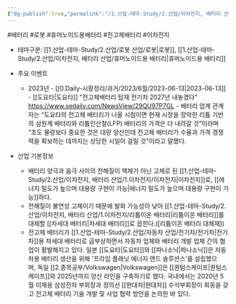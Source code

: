```yaml
---
{"dg-publish":true,"permalink":"/1.산업-테마-Study/2.산업/이차전지, 배터리 산업/1.이차전지/전고체 배터리/","created":"2024-11-20T21:02:27.516+09:00","updated":"2025-06-03T20:07:21.262+09:00"}
---
```


#배터리 #로봇 #휴머노이드용배터리 #전고체배터리 #이차전지 


- 테마구분: [[1.산업-테마-Study/2.산업/로봇 산업/로봇\|로봇]], [[1.산업-테마-Study/2.산업/이차전지, 배터리 산업/휴머노이드용 배터리\|휴머노이드용 배터리]]



- 주요 이벤트
	- 2023년
			- [[0.Daily-시황정리/과거/2023/6월/2023-06-13\|2023-06-13]]
				- [[도요타\|도요타]] "전고체배터리 탑재 전기차 2027년 내놓겠다" https://www.sedaily.com/NewsView/29QU97P7GL
					- 배터리 업계 관계자는 “도요타의 전고체 배터리가 나올 시점이면 현재 시장을 장악한 리튬 기반의 삼원계 배터리와 리튬인산철(LFP) 배터리의 가격은 더 내려갈 것”이라며 “초도 물량보다 중요한 것은 대량 양산인데 전고체 배터리가 수율과 가격 경쟁력을 확보하는 데까지는 상당한 시일이 걸릴 것”이라고 말했다.  



- 산업 기본정보
	- 배터리 양극과 음극 사이의 전해질이 액체가 아닌 고체로 된 [[1.산업-테마-Study/2.산업/이차전지, 배터리 산업/1.이차전지/이차전지\|이차전지]]로, [[에너지 밀도가 높으며 대용량 구현이 가능\|에너지 밀도가 높으며 대용량 구현이 가능]]하다.  
	- 전해질이 불연성 고체이기 때문에 발화 가능성이 낮아 [[1.산업-테마-Study/2.산업/이차전지, 배터리 산업/1.이차전지/리튬이온 배터리\|리튬이온 배터리]]를 대체할 [[차세대 배터리\|차세대 배터리]]로 꼽힌다.([리튬이온 배터리 대체재])
	- 전고체 배터리가 [[1.산업-테마-Study/2.산업/자동차 산업/전기차/전기차\|전기차]]용 차세대 배터리로 급부상하면서 자동차 업체와 배터리 개발 업체 간의 협업이 활발해지고 있다. 일본 [[도요타\|도요타]]와 [[파나소닉\|파나소닉]]은 자동차용 배터리 생산을 위해 '프라임 플래닛 에너지 앤드 솔루션스'를 설립했으며, 독일 [[2.종목공부/Volkswagen\|Volkswagen]]은 [[퀀텀스케이프\|퀀텀스케이프]]와 2025년까지 양산 라인을 구축하기로 했다. 국내에서는 2020년 5월 이재용 삼성전자 부회장과 정의선 [[현대차\|현대차]] 수석부회장이 회동을 갖고 전고체 배터리 기술 개발 및 사업 협력 방안을 논의한 바 있다.


